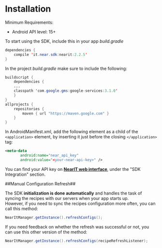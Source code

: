# Installation #

Minimum Requirements:
- Android API level: 15+

To start using the SDK, include this in your app *build.gradle*

```java
dependencies {
    compile 'it.near.sdk:nearit:2.2.5'
}
```

In the project *build.gradle* make sure to include the following:
```java
buildscript {
    dependencies {
    ...
    classpath 'com.google.gms:google-services:3.1.0'
    }
}
allprojects {
    repositories {
        maven { url "https://maven.google.com" }
    }
}
```

In AndroidManifest.xml, add the following element as a child of the `<application>` element, by inserting it just before the closing `</application>` tag:

```xml
<meta-data
       android:name="near_api_key"
       android:value="<your-near-api-key>" />
```

You can find your API key on <a href="https://go.nearit.com/" target="_blank">**NearIT web interface**</a>, under the "SDK Integration" section.


##Manual Configuration Refresh##

The SDK **initialization is done automatically** and handles the task of syncing the recipes with our servers when your app starts up.
<br>However, if you need to sync the recipes configuration more often, you can call this method:

```java
NearItManager.getInstance().refreshConfigs();
```

If you need feedback on whether the refresh was successful or not, you can use this other version of the method:

```java
NearItManager.getInstance().refreshConfigs(recipeRefreshListener);
```
